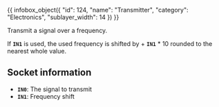 {{ infobox_object({
	"id": 124,
	"name": "Transmitter",
	"category": "Electronics",
	"sublayer_width": 14
}) }}

Transmit a signal over a frequency.

If **`IN1`** is used, the used frequency is shifted by + **`IN1`** * 10 rounded to the nearest whole value.

## Socket information
- **`IN0`**: The signal to transmit
- **`IN1`**: Frequency shift